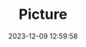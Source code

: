 ---
weight: 1
images:
- /images/edited/116.jpeg
title: Picture
date: 2023-12-09 12:59:58
tags: [luminar neo,work,24-70mm F2.8 DG DN | Art 019,ILCE-7M3,70.0,person]
---